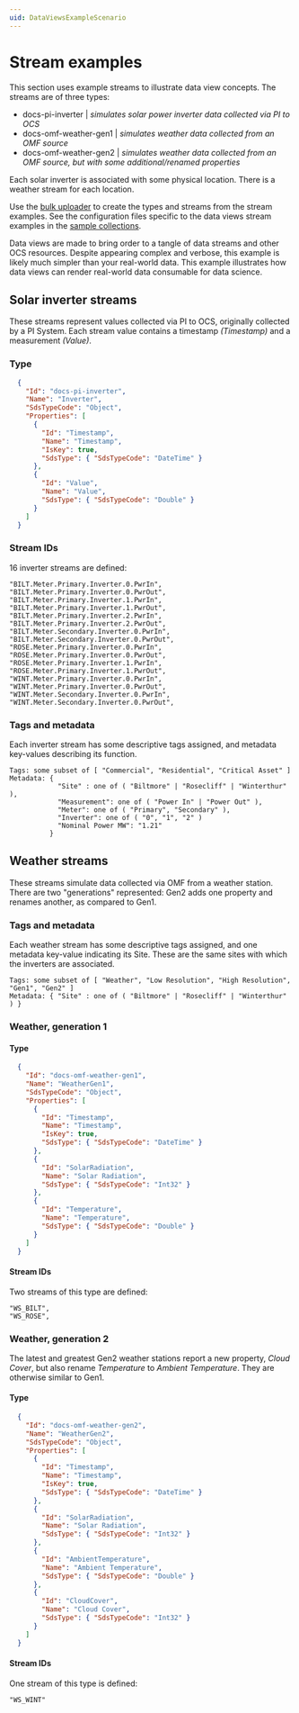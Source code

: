 ```yaml
---
uid: DataViewsExampleScenario
---
```


# Stream examples

This section uses example streams to illustrate data view concepts. The streams are of three types:
- docs-pi-inverter | _simulates solar power inverter data collected via PI to OCS_
- docs-omf-weather-gen1 | _simulates weather data collected from an OMF source_
- docs-omf-weather-gen2 | _simulates weather data collected from an OMF source, but with some additional/renamed properties_

Each solar inverter is associated with some physical location. There is a weather stream for each location. 

Use the [bulk uploader](https://github.com/osisoft/OSI-Samples-OCS/tree/master/advanced_samples/BulkUpload/DotNet) to create the types and streams from the stream examples. See the configuration files specific to the data views stream examples in the [sample collections](https://github.com/osisoft/OSI-Samples-OCS/tree/master/advanced_samples/BulkUpload/SampleCollections/DataViewQuickStart).

Data views are made to bring order to a tangle of data streams and other OCS resources. Despite appearing complex and verbose, this example is likely much simpler than your real-world data. This example illustrates how data views can render real-world data consumable for data science.

## Solar inverter streams
These streams represent values collected via PI to OCS, originally collected by a PI System. Each stream value contains a timestamp _(Timestamp)_ and a measurement _(Value)_.

### Type
```json
  {
    "Id": "docs-pi-inverter",
    "Name": "Inverter",
    "SdsTypeCode": "Object",
    "Properties": [
      {
        "Id": "Timestamp",
        "Name": "Timestamp",
        "IsKey": true,
        "SdsType": { "SdsTypeCode": "DateTime" }
      },
      {
        "Id": "Value",
        "Name": "Value",
        "SdsType": { "SdsTypeCode": "Double" }
      }
    ]
  }
```
### Stream IDs
16 inverter streams are defined:
```text
"BILT.Meter.Primary.Inverter.0.PwrIn",
"BILT.Meter.Primary.Inverter.0.PwrOut",
"BILT.Meter.Primary.Inverter.1.PwrIn",
"BILT.Meter.Primary.Inverter.1.PwrOut",
"BILT.Meter.Primary.Inverter.2.PwrIn",
"BILT.Meter.Primary.Inverter.2.PwrOut",
"BILT.Meter.Secondary.Inverter.0.PwrIn",
"BILT.Meter.Secondary.Inverter.0.PwrOut",
"ROSE.Meter.Primary.Inverter.0.PwrIn",
"ROSE.Meter.Primary.Inverter.0.PwrOut",
"ROSE.Meter.Primary.Inverter.1.PwrIn",
"ROSE.Meter.Primary.Inverter.1.PwrOut",
"WINT.Meter.Primary.Inverter.0.PwrIn",
"WINT.Meter.Primary.Inverter.0.PwrOut",
"WINT.Meter.Secondary.Inverter.0.PwrIn",
"WINT.Meter.Secondary.Inverter.0.PwrOut",
```
### Tags and metadata
Each inverter stream has some descriptive tags assigned, and metadata key-values describing its function.
```text
Tags: some subset of [ "Commercial", "Residential", "Critical Asset" ]
Metadata: { 
            "Site" : one of ( "Biltmore" | "Rosecliff" | "Winterthur" ),
            "Measurement": one of ( "Power In" | "Power Out" ),
            "Meter": one of ( "Primary", "Secondary" ),
            "Inverter": one of ( "0", "1", "2" )
            "Nominal Power MW": "1.21"
          }
```
## Weather streams
These streams simulate data collected via OMF from a weather station. There are two "generations" represented: Gen2 adds one property and renames another, as compared to Gen1.

### Tags and metadata
Each weather stream has some descriptive tags assigned, and one metadata key-value indicating its Site. These are the same sites with which the inverters are associated.
```text
Tags: some subset of [ "Weather", "Low Resolution", "High Resolution", "Gen1", "Gen2" ]
Metadata: { "Site" : one of ( "Biltmore" | "Rosecliff" | "Winterthur" ) }
```

### Weather, generation 1
#### Type
```json
  {
    "Id": "docs-omf-weather-gen1",
    "Name": "WeatherGen1",
    "SdsTypeCode": "Object",
    "Properties": [
      {
        "Id": "Timestamp",
        "Name": "Timestamp",
        "IsKey": true,
        "SdsType": { "SdsTypeCode": "DateTime" }
      },
      {
        "Id": "SolarRadiation",
        "Name": "Solar Radiation",
        "SdsType": { "SdsTypeCode": "Int32" }
      },
      {
        "Id": "Temperature",
        "Name": "Temperature",
        "SdsType": { "SdsTypeCode": "Double" }
      }
    ]
  }
```
#### Stream IDs
Two streams of this type are defined:
```text
"WS_BILT",
"WS_ROSE",
```

### Weather, generation 2
The latest and greatest Gen2 weather stations report a new property, _Cloud Cover_, but also rename _Temperature_ to _Ambient Temperature_. They are otherwise similar to Gen1.

#### Type
```json
  {
    "Id": "docs-omf-weather-gen2",
    "Name": "WeatherGen2",
    "SdsTypeCode": "Object",
    "Properties": [
      {
        "Id": "Timestamp",
        "Name": "Timestamp",
        "IsKey": true,
        "SdsType": { "SdsTypeCode": "DateTime" }
      },
      {
        "Id": "SolarRadiation",
        "Name": "Solar Radiation",
        "SdsType": { "SdsTypeCode": "Int32" }
      },
      {
        "Id": "AmbientTemperature",
        "Name": "Ambient Temperature",
        "SdsType": { "SdsTypeCode": "Double" }
      },
      {
        "Id": "CloudCover",
        "Name": "Cloud Cover",
        "SdsType": { "SdsTypeCode": "Int32" }
      }
    ]
  }
```

#### Stream IDs
One stream of this type is defined:
```text
"WS_WINT"
```

